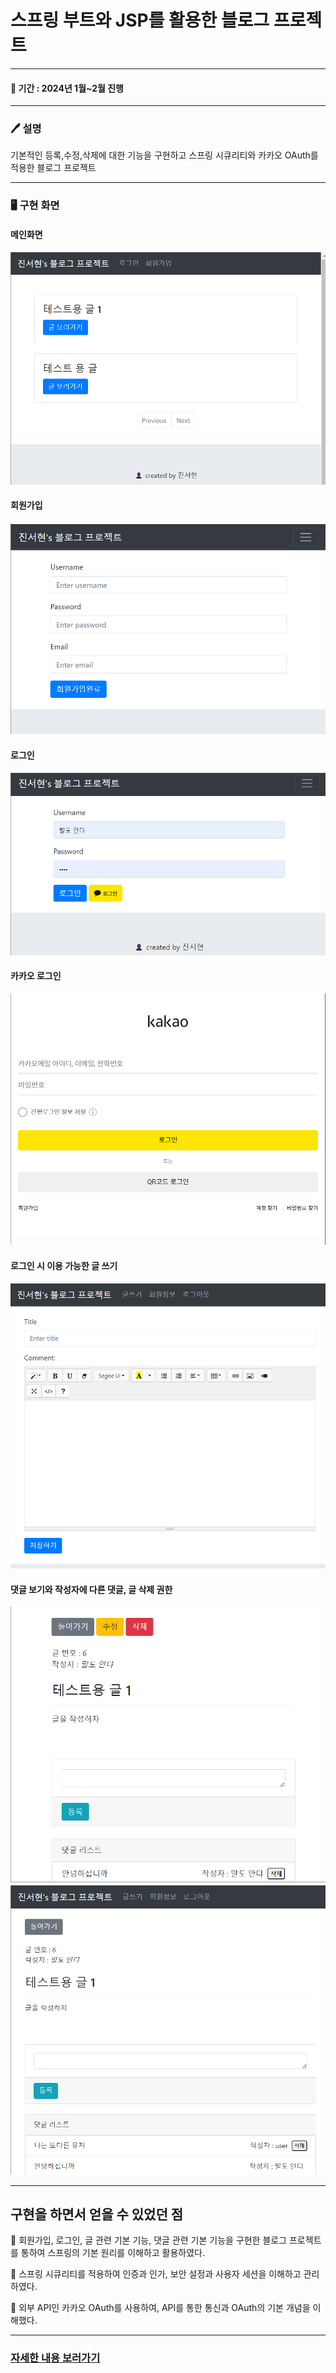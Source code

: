 # 스프링 부트와 JSP를 활용한 블로그 프로젝트
***
#### 📆 기간 : 2024년 1월~2월 진행
***
### 🖊️ 설명
기본적인 등록,수정,삭제에 대한 기능을 구현하고 스프링 시큐리티와 카카오 OAuth를 적용한 블로그 프로젝트
***
### 🖥️ 구현 화면
#### 메인화면
![img_4.png](img/img_4.png)
#### 회원가입
![  img_5.png](img/img_5.png)
#### 로그인
![img_2.png](img/img_2.png)
#### 카카오 로그인
![img_6.png](img/img_6.png)
#### 로그인 시 이용 가능한 글 쓰기
![img_3.png](img/img_3.png)
#### 댓글 보기와 작성자에 다른 댓글, 글 삭제 권한
![img_1.png](img/img_1.png)
![img.png](img/img.png)
***

## 구현을 하면서 얻을 수 있었던 점

🚩 회원가입, 로그인, 글 관련 기본 기능, 댓글 관련 기본 기능을 구현한 블로그 프로젝트를 통하여 스프링의 기본 원리를 이해하고 활용하였다.

🚩 스프링 시큐리티를 적용하여 인증과 인가, 보안 설정과 사용자 세션을 이해하고 관리하였다.

🚩 외부 API인 카카오 OAuth를 사용하여, API를 통한 통신과 OAuth의 기본 개념을 이해했다.
***

### [자세한 내용 보러가기](https://opalescent-leaf-e7c.notion.site/ff0ff663f4b3403fb0e88088b68fa768?pvs=4)